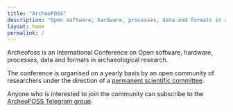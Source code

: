 ```yaml
---
title: "ArcheoFOSS"
description: "Open software, hardware, processes, data and formats in archaeological research"
layout: home
permalink: /
---
```



Archeofoss is an International Conference on Open software, 
hardware, processes, data and formats in archaeological research.

The conference is organised on a yearly basis by an open community of 
researchers under the direction of a 
[permanent scientific committee](scientific-committee).

Anyone who is interested to join the community can subscribe to the [ArcheoFOSS  <i class="fa fa-telegram" aria-hidden="true"></i> Telegram group](https://t.me/ArcheoFOSS).
